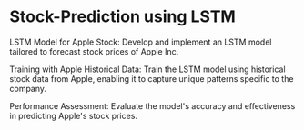 # Stock-Prediction using LSTM
LSTM Model for Apple Stock: Develop and implement an LSTM model tailored to forecast stock prices of Apple Inc.

Training with Apple Historical Data: Train the LSTM model using historical stock data from Apple, enabling it to capture unique patterns specific to the company.

Performance Assessment: Evaluate the model's accuracy and effectiveness in predicting Apple's stock prices.
